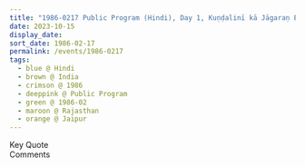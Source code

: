 ```yaml
---
title: "1986-0217 Public Program (Hindi), Day 1, Kuṇḍalinī kā Jāgaraṇ Ek Jīvaṃt Kriyā Hai (Awakening of the Kuṇḍalinī Is a Living Action), Jaipur, Rajasthan, India"
date: 2023-10-15
display_date: 
sort_date: 1986-02-17
permalink: /events/1986-0217
tags:
  - blue @ Hindi
  - brown @ India
  - crimson @ 1986
  - deeppink @ Public Program
  - green @ 1986-02
  - maroon @ Rajasthan
  - orange @ Jaipur
---
```


<wave-list>
  <list-title color="green" width="75">Key Quote</list-title>
  <list-item color="BlanchedAlmond"  width="200"></list-item>
  <list-item color="Lavender"></list-item>
  <list-item color="BlanchedAlmond"></list-item>
</wave-list>

<br>

<wave-list>
  <list-title color="green" width="75">Comments</list-title>
  <list-item color="BlanchedAlmond"  width="200"></list-item>
  <list-item color="Lavender"></list-item>
  <list-item color="BlanchedAlmond"></list-item>
</wave-list>